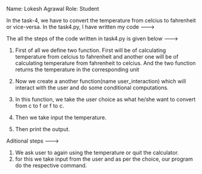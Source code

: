 Name: Lokesh Agrawal
Role: Student

In the task-4, we have to convert the temperature from celcius to fahrenheit or vice-versa.
In the task4.py, I have written my code --->

The all the steps of the code written in task4.py is given below --->

1) First of all we define two function. First will be of calculating temperature from celcius to fahrenheit and another one will be of calculating temperature from 
   fahrenheit to celcius. And the two function returns the temperature in the corresponding unit

2) Now we create a another function(name user_interaction) which will interact with the user and do some conditional computations.
3) In this function, we take the user choice as what he/she want to convert from c to f or f to c.
4) Then we take input the temperature.
5) Then print the output.

Aditional steps --->
1) We ask user to again using the temperature or quit the calculator.
2) for this we take input from the user and as per the choice, our program do the respective command.
